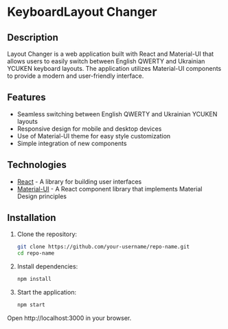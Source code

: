 # KeyboardLayout Changer

## Description
Layout Changer is a web application built with React and Material-UI that allows users to easily switch between English QWERTY and Ukrainian YCUKEN keyboard layouts. The application utilizes Material-UI components to provide a modern and user-friendly interface.

## Features
- Seamless switching between English QWERTY and Ukrainian YCUKEN layouts
- Responsive design for mobile and desktop devices
- Use of Material-UI theme for easy style customization
- Simple integration of new components

## Technologies
- [React](https://reactjs.org/) - A library for building user interfaces
- [Material-UI](https://mui.com/) - A React component library that implements Material Design principles

## Installation

1. Clone the repository:
   ```bash
   git clone https://github.com/your-username/repo-name.git
   cd repo-name

2. Install dependencies:
    ```bash
    npm install
   
3. Start the application:
    ```bash
    npm start
   
Open http://localhost:3000 in your browser.